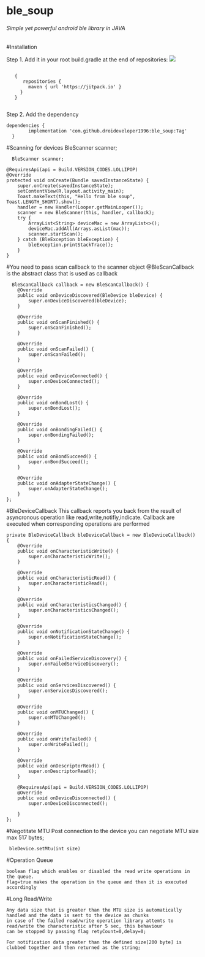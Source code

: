 # ble_soup
<h6>Simple yet powerful android ble library in JAVA</h6>

#Installation

Step 1. Add it in your root build.gradle at the end of repositories:
[![](https://jitpack.io/v/droideveloper1996/ble_soup.svg)](https://jitpack.io/#droideveloper1996/ble_soup)

<code>
   { 
      repositories {
        maven { url 'https://jitpack.io' }
     }
   }
 </code>
  
Step 2. Add the dependency

    dependencies {
	        implementation 'com.github.droideveloper1996:ble_soup:Tag'
	  }
    
 
  #Scanning for devices
      BleScanner scanner;

      BleScanner scanner;

    @RequiresApi(api = Build.VERSION_CODES.LOLLIPOP)
    @Override
    protected void onCreate(Bundle savedInstanceState) {
        super.onCreate(savedInstanceState);
        setContentView(R.layout.activity_main);
        Toast.makeText(this, "Hello from ble soup", Toast.LENGTH_SHORT).show();
        handler = new Handler(Looper.getMainLooper());
        scanner = new BleScanner(this, handler, callback);
        try {
            ArrayList<String> deviceMac = new ArrayList<>();
            deviceMac.addAll(Arrays.asList(mac));
            scanner.startScan();
        } catch (BleException bleException) {
            bleException.printStackTrace();
        }
    }
#You need to pass scan callback to the scanner object
@BleScanCallback is the abstract class that is used as callback

      BleScanCallback callback = new BleScanCallback() {
        @Override
        public void onDeviceDiscovered(BleDevice bleDevice) {
            super.onDeviceDiscovered(bleDevice);
        }

        @Override
        public void onScanFinished() {
            super.onScanFinished();
        }

        @Override
        public void onScanFailed() {
            super.onScanFailed();
        }

        @Override
        public void onDeviceConnected() {
            super.onDeviceConnected();
        }

        @Override
        public void onBondLost() {
            super.onBondLost();
        }

        @Override
        public void onBondingFailed() {
            super.onBondingFailed();
        }

        @Override
        public void onBondSucceed() {
            super.onBondSucceed();
        }

        @Override
        public void onAdapterStateChange() {
            super.onAdapterStateChange();
        }
    };

#BleDeviceCallback
  This callback reports you back from the result of asyncronous operation like read,write,notifiy,indicate.
  Callback are executed when corresponding operations are performed

    private BleDeviceCallback bleDeviceCallback = new BleDeviceCallback() {
        @Override
        public void onCharacteristicWrite() {
            super.onCharacteristicWrite();
        }

        @Override
        public void onCharacteristicRead() {
            super.onCharacteristicRead();
        }

        @Override
        public void onCharacteristicsChanged() {
            super.onCharacteristicsChanged();
        }

        @Override
        public void onNotificationStateChange() {
            super.onNotificationStateChange();
        }

        @Override
        public void onFailedServiceDiscovery() {
            super.onFailedServiceDiscovery();
        }

        @Override
        public void onServicesDiscovered() {
            super.onServicesDiscovered();
        }

        @Override
        public void onMTUChanged() {
            super.onMTUChanged();
        }

        @Override
        public void onWriteFailed() {
            super.onWriteFailed();
        }

        @Override
        public void onDescriptorRead() {
            super.onDescriptorRead();
        }

        @RequiresApi(api = Build.VERSION_CODES.LOLLIPOP)
        @Override
        public void onDeviceDisconnected() {
            super.onDeviceDisconnected();
           
        }
    };
    
   #Negotitate MTU
    Post connection to the device you can negotiate MTU size max 517 bytes;
    
     bleDevice.setMtu(int size)
    
   #Operation Queue
    
    boolean flag which enables or disabled the read write operations in the queue.
    flag=true makes the operation in the queue and then it is executed accordingly
    
   #Long Read/Write
    
    Any data size that is greater than the MTU size is automatically handled and the data is sent to the device as chunks
    in case of the failed read/write operation library attemts to read/write the characteristic after 5 sec, this behaviour
    can be stopped by passing flag retyCount=0,delay=0;
    
    For notification data greater than the defined size[200 byte] is clubbed together and then returned as the string;
    


